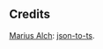 ## Credits

[Marius Alch](https://github.com/MariusAlch/): [json-to-ts](https://github.com/MariusAlch/json-to-ts).
